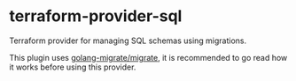 # terraform-provider-sql

Terraform provider for managing SQL schemas using migrations.

This plugin uses [golang-migrate/migrate](https://github.com/golang-migrate/migrate),
it is recommended to go read how it works before using this provider.
